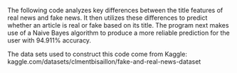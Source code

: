 The following code analyzes key differences between the title features of real news and fake news. It then utilizes these differences to predict whether an article is real or fake based on its title. The program next makes use of a Naive Bayes algorithm to produce a more reliable prediction for the user with 94.911% accuracy. 

The data sets used to construct this code come from Kaggle: kaggle.com/datasets/clmentbisaillon/fake-and-real-news-dataset 
